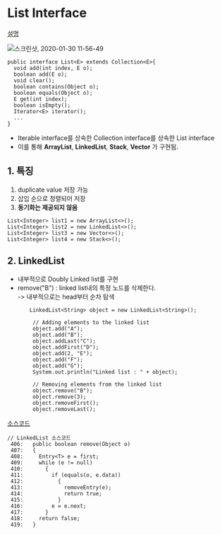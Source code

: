 
# List Interface  

[설명](https://www.javatpoint.com/collections-in-java)  

![스크린샷, 2020-01-30 11-56-49](https://user-images.githubusercontent.com/34915108/73416246-a785c900-4357-11ea-9170-6a948cdc98c8.png)

```
public interface List<E> extends Collection<E>{
  void add(int index, E o);
  boolean add(E o);
  void clear();
  boolean contains(Object o);
  boolean equals(Object o);
  E get(int index);
  boolean isEmpty();
  Iterator<E> iterator();
  ...
}
```

  * Iterable interface를 상속한 Collection interface를 상속한 List interface  
  * 이를 통해 **ArrayList**, **LinkedList**, **Stack**, **Vector** 가 구현됨.  
  

## 1. 특징  

  1. duplicate value 저장 가능  
  2. 삽입 순으로 정렬되어 저장  
  3. **동기화는 제공되지 않음**   
  
```
List<Integer> list1 = new ArrayList<>();
List<Integer> list2 = new LinkedList<>();
List<Integer> list3 = new Vector<>();
List<Integer> list4 = new Stack<>();
```

## 2. LinkedList  
  * 내부적으로 Doubly Linked list를 구현   
  * remove("B") : linked list내의 특정 노드를 삭제한다.  
  -> 내부적으로는 head부터 순차 탐색  
```
       LinkedList<String> object = new LinkedList<String>(); 
  
        // Adding elements to the linked list 
        object.add("A"); 
        object.add("B"); 
        object.addLast("C"); 
        object.addFirst("D"); 
        object.add(2, "E"); 
        object.add("F"); 
        object.add("G"); 
        System.out.println("Linked list : " + object); 
  
        // Removing elements from the linked list 
        object.remove("B"); 
        object.remove(3); 
        object.removeFirst(); 
        object.removeLast(); 
```
  
[소스코드](http://developer.classpath.org/doc/java/util/LinkedList-source.html)  

```
// LinkedList 소스코드
 406:   public boolean remove(Object o)
 407:   {
 408:     Entry<T> e = first;
 409:     while (e != null)
 410:       {
 411:         if (equals(o, e.data))
 412:           {
 413:             removeEntry(e);
 414:             return true;
 415:           }
 416:         e = e.next;
 417:       }
 418:     return false;
 419:   }
```

